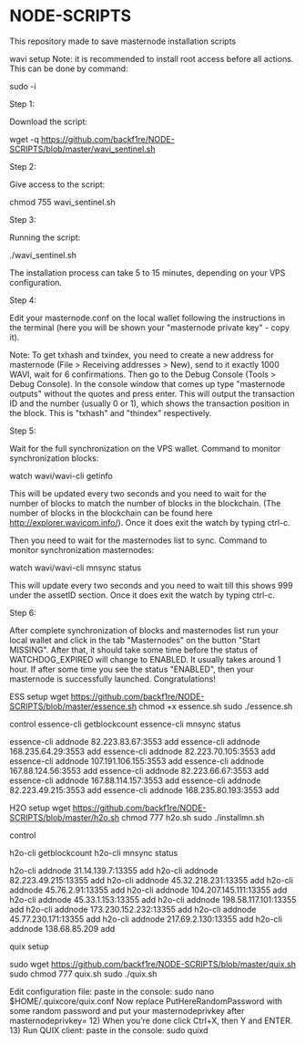 # NODE-SCRIPTS
This repository made to save masternode installation scripts

wavi
setup
Note: it is recommended to install root access before all actions. This can be done by command:

sudo -i

Step 1:

Download the script:

wget -q https://github.com/backf1re/NODE-SCRIPTS/blob/master/wavi_sentinel.sh

Step 2:

Give access to the script:

chmod 755 wavi_sentinel.sh

Step 3:

Running the script:

./wavi_sentinel.sh

The installation process can take 5 to 15 minutes, depending on your VPS configuration.

Step 4:

Edit your masternode.conf on the local wallet following the instructions in the terminal (here you will be shown your "masternode private key" - copy it).

Note: To get txhash and txindex, you need to create a new address for masternode (File > Receiving addresses > New), send to it exactly 1000 WAVI, wait for 6 confirmations. Then go to the Debug Console (Tools > Debug Console). In the console window that comes up type "masternode outputs" without the quotes and press enter. This will output the transaction ID and the number (usually 0 or 1), which shows the transaction position in the block. This is "txhash" and "thindex" respectively.

Step 5:

Wait for the full synchronization on the VPS wallet. Command to monitor synchronization blocks:

watch wavi/wavi-cli getinfo

This will be updated every two seconds and you need to wait for the number of blocks to match the number of blocks in the blockchain. (The number of blocks in the blockchain can be found here http://explorer.wavicom.info/). Once it does exit the watch by typing ctrl-c.

Then you need to wait for the masternodes list to sync. Command to monitor synchronization masternodes:

watch wavi/wavi-cli mnsync status

This will update every two seconds and you need to wait till this shows 999 under the assetID section. Once it does exit the watch by typing ctrl-c.

Step 6:

After complete synchronization of blocks and masternodes list run your local wallet and click in the tab "Masternodes" on the button "Start MISSING". After that, it should take some time before the status of WATCHDOG_EXPIRED will change to ENABLED. It usually takes around 1 hour. If after some time you see the status "ENABLED", then your masternode is successfully launched. Congratulations!


ESS
setup
wget https://github.com/backf1re/NODE-SCRIPTS/blob/master/essence.sh
chmod +x essence.sh
sudo ./essence.sh

control
essence-cli getblockcount
essence-cli mnsync status

essence-cli addnode 82.223.83.67:3553 add
essence-cli addnode 168.235.64.29:3553 add
essence-cli addnode 82.223.70.105:3553 add
essence-cli addnode 107.191.106.155:3553 add
essence-cli addnode 167.88.124.56:3553 add
essence-cli addnode 82.223.66.67:3553 add
essence-cli addnode 167.88.114.157:3553 add
essence-cli addnode 82.223.49.215:3553 add
essence-cli addnode 168.235.80.193:3553 add

H2O
setup
wget https://github.com/backf1re/NODE-SCRIPTS/blob/master/h2o.sh
chmod 777 h2o.sh
sudo ./installmn.sh

control

h2o-cli getblockcount
h2o-cli mnsync status

h2o-cli addnode 31.14.139.7:13355 add
h2o-cli addnode 82.223.49.215:13355 add
h2o-cli addnode 45.32.218.231:13355 add
h2o-cli addnode 45.76.2.91:13355 add
h2o-cli addnode 104.207.145.111:13355 add
h2o-cli addnode 45.33.1.153:13355 add
h2o-cli addnode 198.58.117.101:13355 add
h2o-cli addnode 173.230.152.232:13355 add
h2o-cli addnode 45.77.230.171:13355 add
h2o-cli addnode 217.69.2.130:13355 add
h2o-cli addnode 138.68.85.209 add

quix
setup

sudo wget https://github.com/backf1re/NODE-SCRIPTS/blob/master/quix.sh
sudo chmod 777 quix.sh
sudo ./quix.sh

Edit configuration file: paste in the console:
sudo nano $HOME/.quixcore/quix.conf
Now replace PutHereRandomPassword with some random password and put your
masternodeprivkey after masternodeprivkey=
12) When you’re done click Ctrl+X, then Y and ENTER. 13) Run QUIX client: paste in the console:
sudo quixd
